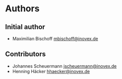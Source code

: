 # Authors

## Initial author

* Maximilian Bischoff <mbischoff@inovex.de>

## Contributors

* Johannes Scheuermann <jscheuermann@inovex.de>
* Henning Häcker <hhaecker@inovex.de>
